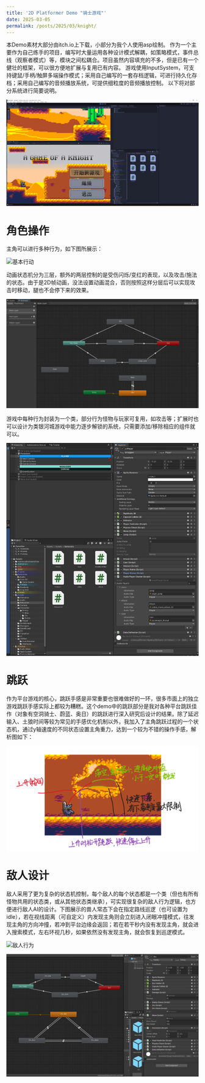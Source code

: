 ```yaml
---
title: '2D Platformer Demo "骑士游戏"'
date: 2025-03-05
permalink: /posts/2025/03/knight/
---
```


本Demo素材大部分由itch.io上下载，小部分为我个人使用asp绘制。
作为一个主要作为自己练手的项目，编写时大量运用各种设计模式解耦，如策略模式，事件总线（观察者模式）等，模块之间松耦合。项目虽然内容填充的不多，但是已有一个健壮的框架，可以很方便地扩展与复用已有内容。
游戏使用InputSystem，可支持键鼠/手柄/触屏多端操作模式；采用自己编写的一套存档逻辑，可进行持久化存档；采用自己编写的音频播放系统，可提供细粒度的音频播放控制。
以下将对部分系统进行简要说明。

![菜单页](/images/knight/菜单页.png "菜单页")

角色操作
======
主角可以进行多种行为，如下图所展示：

![基本行动](/images/knight/基本行动.gif "基本行动")

动画状态机分为三层，额外的两层控制的是受伤闪烁/变红的表现，以及攻击/施法的状态。由于是2D帧动画，没法设置动画混合，否则按照这样分层后可以实现攻击时移动，腿也不会停下来的效果。

![主角动画状态机](/images/knight/主角动画状态机.png "主角动画状态机")

游戏中每种行为封装为一个类，部分行为怪物与玩家可复用，如攻击等；扩展时也可以设计为类银河城游戏中能力逐步解锁的系统，只需要添加/移除相应的组件就可以。

![主角Inspector](/images/knight/主角Inspector.png "主角Inspector")

跳跃
======
作为平台游戏的核心，跳跃手感是非常重要也很难做好的一环，很多市面上的独立游戏跳跃手感实际上都较为糟糕。这个demo中的跳跃部分是我对各种平台跳跃佳作（对象有空洞骑士、蔚蓝、奥日）的跳跃进行深入研究后设计的结果。除了延迟输入、土狼时间等较为常见的手感优化机制以外，我加入了主角跳跃过程的一个状态机，通过y轴速度的不同状态设置主角重力，达到一个较为不错的操作手感，解析图如下：

![跳跃解析](/images/knight/跳跃解析.png "跳跃解析")


敌人设计
======
敌人采用了更为复杂的状态机控制，每个敌人的每个状态都是一个类（但也有所有怪物共用的状态类，或从其他状态类继承），可实现很复杂的敌人行为逻辑，也方便进行敌人AI的设计。下图展示的兽人常态下会在指定路线巡逻（也可设置为idle），若在视线距离（可自定义）内发现主角则会立刻进入闭眼冲撞模式，往发现主角的方向冲撞，若冲到平台边缘会返回；若在若干秒内没有发现主角，就会进入搜索模式，左右环视几秒，如果依然没有发现主角，就会恢复到巡逻模式。

![敌人行为](/images/knight/敌人行为.gif "敌人行为")

![敌人动画状态机](/images/knight/敌人动画状态机.png "敌人动画状态机")
